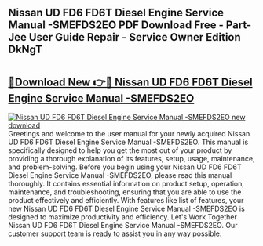 ## Nissan UD FD6 FD6T Diesel Engine Service Manual -SMEFDS2EO PDF Download Free - Part-Jee User Guide Repair - Service Owner Edition DkNgT

# <h2><a href="http://bc64319.oget.top/?id=Nissan+UD+FD6+FD6T+Diesel+Engine+Service+Manual+-SMEFDS2EO">🔗Download New 👉🔴 Nissan UD FD6 FD6T Diesel Engine Service Manual -SMEFDS2EO</a></h2>

[![Nissan UD FD6 FD6T Diesel Engine Service Manual -SMEFDS2EO new download](https://i.imgur.com/5g1atiW.png)](http://bc64319.oget.top/?id=Nissan+UD+FD6+FD6T+Diesel+Engine+Service+Manual+-SMEFDS2EO)
Greetings and welcome to the user manual for your newly acquired Nissan UD FD6 FD6T Diesel Engine Service Manual -SMEFDS2EO. This manual is specifically designed to help you get the most out of your product by providing a thorough explanation of its features, setup, usage, maintenance, and problem-solving. Before you begin using your Nissan UD FD6 FD6T Diesel Engine Service Manual -SMEFDS2EO, please read this manual thoroughly. It contains essential information on product setup, operation, maintenance, and troubleshooting, ensuring that you are able to use the product effectively and efficiently. With features like list of features, your new Nissan UD FD6 FD6T Diesel Engine Service Manual -SMEFDS2EO is designed to maximize productivity and efficiency. Let's Work Together Nissan UD FD6 FD6T Diesel Engine Service Manual -SMEFDS2EO. Our customer support team is ready to assist you in any way possible.

